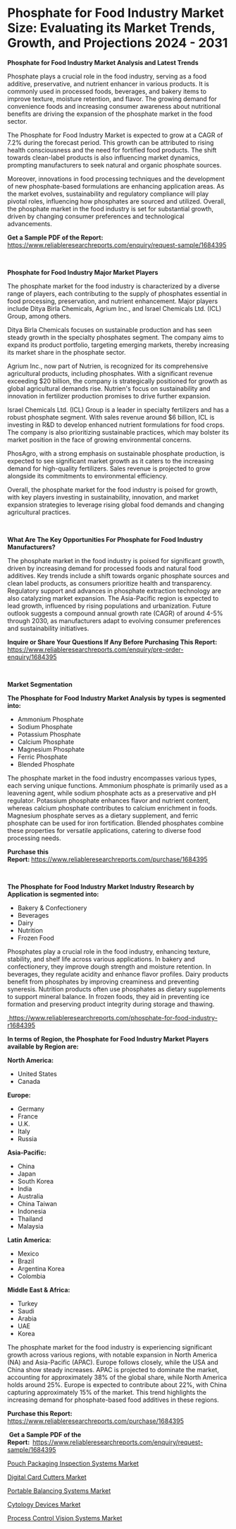 <p><h1>Phosphate for Food Industry Market Size: Evaluating its Market Trends, Growth, and Projections 2024 - 2031</h1></p><p><strong>Phosphate for Food Industry Market Analysis and Latest Trends</strong></p>
<p><p>Phosphate plays a crucial role in the food industry, serving as a food additive, preservative, and nutrient enhancer in various products. It is commonly used in processed foods, beverages, and bakery items to improve texture, moisture retention, and flavor. The growing demand for convenience foods and increasing consumer awareness about nutritional benefits are driving the expansion of the phosphate market in the food sector.</p><p>The Phosphate for Food Industry Market is expected to grow at a CAGR of 7.2% during the forecast period. This growth can be attributed to rising health consciousness and the need for fortified food products. The shift towards clean-label products is also influencing market dynamics, prompting manufacturers to seek natural and organic phosphate sources.</p><p>Moreover, innovations in food processing techniques and the development of new phosphate-based formulations are enhancing application areas. As the market evolves, sustainability and regulatory compliance will play pivotal roles, influencing how phosphates are sourced and utilized. Overall, the phosphate market in the food industry is set for substantial growth, driven by changing consumer preferences and technological advancements.</p></p>
<p><strong>Get a Sample PDF of the Report:&nbsp;</strong> <a href="https://www.reliableresearchreports.com/enquiry/request-sample/1684395?utm_campaign=33&utm_medium=2&utm_source=Github&utm_content=ia&utm_term=30122024&utm_id=phosphate-for-food-industry">https://www.reliableresearchreports.com/enquiry/request-sample/1684395</a></p>
<p>&nbsp;</p>
<p><strong>Phosphate for Food Industry Major Market Players</strong></p>
<p><p>The phosphate market for the food industry is characterized by a diverse range of players, each contributing to the supply of phosphates essential in food processing, preservation, and nutrient enhancement. Major players include Ditya Birla Chemicals, Agrium Inc., and Israel Chemicals Ltd. (ICL) Group, among others.</p><p>Ditya Birla Chemicals focuses on sustainable production and has seen steady growth in the specialty phosphates segment. The company aims to expand its product portfolio, targeting emerging markets, thereby increasing its market share in the phosphate sector.</p><p>Agrium Inc., now part of Nutrien, is recognized for its comprehensive agricultural products, including phosphates. With a significant revenue exceeding $20 billion, the company is strategically positioned for growth as global agricultural demands rise. Nutrien's focus on sustainability and innovation in fertilizer production promises to drive further expansion.</p><p>Israel Chemicals Ltd. (ICL) Group is a leader in specialty fertilizers and has a robust phosphate segment. With sales revenue around $6 billion, ICL is investing in R&D to develop enhanced nutrient formulations for food crops. The company is also prioritizing sustainable practices, which may bolster its market position in the face of growing environmental concerns.</p><p>PhosAgro, with a strong emphasis on sustainable phosphate production, is expected to see significant market growth as it caters to the increasing demand for high-quality fertilizers. Sales revenue is projected to grow alongside its commitments to environmental efficiency.</p><p>Overall, the phosphate market for the food industry is poised for growth, with key players investing in sustainability, innovation, and market expansion strategies to leverage rising global food demands and changing agricultural practices.</p></p>
<p>&nbsp;</p>
<p><strong>What Are The Key Opportunities For Phosphate for Food Industry Manufacturers?</strong></p>
<p><p>The phosphate market in the food industry is poised for significant growth, driven by increasing demand for processed foods and natural food additives. Key trends include a shift towards organic phosphate sources and clean label products, as consumers prioritize health and transparency. Regulatory support and advances in phosphate extraction technology are also catalyzing market expansion. The Asia-Pacific region is expected to lead growth, influenced by rising populations and urbanization. Future outlook suggests a compound annual growth rate (CAGR) of around 4-5% through 2030, as manufacturers adapt to evolving consumer preferences and sustainability initiatives.</p></p>
<p><strong>Inquire or Share Your Questions If Any Before Purchasing This Report:</strong> <a href="https://www.reliableresearchreports.com/enquiry/pre-order-enquiry/1684395?utm_campaign=33&utm_medium=2&utm_source=Github&utm_content=ia&utm_term=30122024&utm_id=phosphate-for-food-industry">https://www.reliableresearchreports.com/enquiry/pre-order-enquiry/1684395</a></p>
<p>&nbsp;</p>
<p><strong>Market Segmentation</strong></p>
<p><strong>The Phosphate for Food Industry Market Analysis by types is segmented into:</strong></p>
<p><ul><li>Ammonium Phosphate</li><li>Sodium Phosphate</li><li>Potassium Phosphate</li><li>Calcium Phosphate</li><li>Magnesium Phosphate</li><li>Ferric Phosphate</li><li>Blended Phosphate</li></ul></p>
<p><p>The phosphate market in the food industry encompasses various types, each serving unique functions. Ammonium phosphate is primarily used as a leavening agent, while sodium phosphate acts as a preservative and pH regulator. Potassium phosphate enhances flavor and nutrient content, whereas calcium phosphate contributes to calcium enrichment in foods. Magnesium phosphate serves as a dietary supplement, and ferric phosphate can be used for iron fortification. Blended phosphates combine these properties for versatile applications, catering to diverse food processing needs.</p></p>
<p><strong>Purchase this Report:&nbsp;</strong><a href="https://www.reliableresearchreports.com/purchase/1684395?utm_campaign=33&utm_medium=2&utm_source=Github&utm_content=ia&utm_term=30122024&utm_id=phosphate-for-food-industry">https://www.reliableresearchreports.com/purchase/1684395</a></p>
<p>&nbsp;</p>
<p><strong>The Phosphate for Food Industry Market Industry Research by Application is segmented into:</strong></p>
<p><ul><li>Bakery & Confectionery</li><li>Beverages</li><li>Dairy</li><li>Nutrition</li><li>Frozen Food</li></ul></p>
<p><p>Phosphates play a crucial role in the food industry, enhancing texture, stability, and shelf life across various applications. In bakery and confectionery, they improve dough strength and moisture retention. In beverages, they regulate acidity and enhance flavor profiles. Dairy products benefit from phosphates by improving creaminess and preventing syneresis. Nutrition products often use phosphates as dietary supplements to support mineral balance. In frozen foods, they aid in preventing ice formation and preserving product integrity during storage and thawing.</p></p>
<p><a href="https://www.reliableresearchreports.com/phosphate-for-food-industry-r1684395?utm_campaign=33&utm_medium=2&utm_source=Github&utm_content=ia&utm_term=30122024&utm_id=phosphate-for-food-industry">&nbsp;https://www.reliableresearchreports.com/phosphate-for-food-industry-r1684395</a></p>
<p><strong>In terms of Region, the Phosphate for Food Industry Market Players available by Region are:</strong></p>
<p>
    <p> <strong> North America: </strong>
        <ul>
            <li>United States</li>
            <li>Canada</li>
        </ul>
        </p> 
    <p> <strong> Europe: </strong>
        <ul>
            <li>Germany</li>
            <li>France</li>
            <li>U.K.</li>
            <li>Italy</li>
            <li>Russia</li>
        </ul>
        </p> 
    <p> <strong> Asia-Pacific: </strong>
        <ul>
            <li>China</li>
            <li>Japan</li>
            <li>South Korea</li>
            <li>India</li>
            <li>Australia</li>
            <li>China Taiwan</li>
            <li>Indonesia</li>
            <li>Thailand</li>
            <li>Malaysia</li>
        </ul>
        </p> 
    <p> <strong> Latin America: </strong>
        <ul>
            <li>Mexico</li>
            <li>Brazil</li>
            <li>Argentina Korea</li>
            <li>Colombia</li>
        </ul>
        </p> 
    <p> <strong> Middle East & Africa: </strong>
        <ul>
            <li>Turkey</li>
            <li>Saudi</li>
            <li>Arabia</li>
            <li>UAE</li>
            <li>Korea</li>
        </ul>
    </p>
    </p>
<p><p>The phosphate market for the food industry is experiencing significant growth across various regions, with notable expansion in North America (NA) and Asia-Pacific (APAC). Europe follows closely, while the USA and China show steady increases. APAC is projected to dominate the market, accounting for approximately 38% of the global share, while North America holds around 25%. Europe is expected to contribute about 22%, with China capturing approximately 15% of the market. This trend highlights the increasing demand for phosphate-based food additives in these regions.</p></p>
<p><strong>Purchase this Report: </strong><a href="https://www.reliableresearchreports.com/purchase/1684395?utm_campaign=33&utm_medium=2&utm_source=Github&utm_content=ia&utm_term=30122024&utm_id=phosphate-for-food-industry">https://www.reliableresearchreports.com/purchase/1684395</a></p>
<p>&nbsp;<strong>Get a Sample PDF of the Report:&nbsp;&nbsp;</strong><a href="https://www.reliableresearchreports.com/enquiry/request-sample/1684395?utm_campaign=33&utm_medium=2&utm_source=Github&utm_content=ia&utm_term=30122024&utm_id=phosphate-for-food-industry">https://www.reliableresearchreports.com/enquiry/request-sample/1684395</a></p>
<p><strong></strong></p>
<p><p><a href="https://github.com/flnordan65e0/Market-Research-Report-List-1/blob/main/pouch-packaging-inspection-systems-market.md?utm_campaign=33&utm_medium=2&utm_source=Github&utm_content=ia&utm_term=30122024&utm_id=phosphate-for-food-industry">Pouch Packaging Inspection Systems Market</a></p><p><a href="https://github.com/hammelximalschid/Market-Research-Report-List-1/blob/main/digital-card-cutters-market.md?utm_campaign=33&utm_medium=2&utm_source=Github&utm_content=ia&utm_term=30122024&utm_id=phosphate-for-food-industry">Digital Card Cutters Market</a></p><p><a href="https://github.com/antonioc6hal/Market-Research-Report-List-1/blob/main/portable-balancing-systems-market.md?utm_campaign=33&utm_medium=2&utm_source=Github&utm_content=ia&utm_term=30122024&utm_id=phosphate-for-food-industry">Portable Balancing Systems Market</a></p><p><a href="https://github.com/lindaopodray/Market-Research-Report-List-1/blob/main/cytology-devices-market.md?utm_campaign=33&utm_medium=2&utm_source=Github&utm_content=ia&utm_term=30122024&utm_id=phosphate-for-food-industry">Cytology Devices Market</a></p><p><a href="https://github.com/rodinayygacklezi/Market-Research-Report-List-1/blob/main/process-control-vision-systems-market.md?utm_campaign=33&utm_medium=2&utm_source=Github&utm_content=ia&utm_term=30122024&utm_id=phosphate-for-food-industry">Process Control Vision Systems Market</a></p></p>